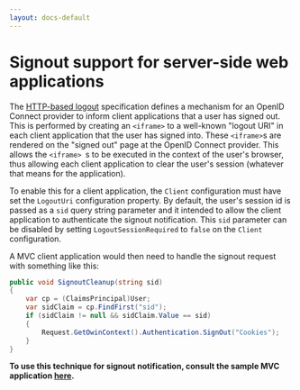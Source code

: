 ```yaml
---
layout: docs-default
---
```


# Signout support for server-side web applications

The [HTTP-based logout](https://openid.net/specs/openid-connect-logout-1_0.html) specification defines a mechanism for an OpenID Connect provider to inform client applications that a user has signed out. This is performed by creating an `<iframe>` to a well-known "logout URI" in each client application that the user has signed into. These `<iframe>`s are rendered on the "signed out" page at the OpenID Connect provider. This allows the `<iframe>
    `s to be executed in the context of the user's browser, thus allowing each client application to clear the user's session (whatever that means for the application).

To enable this for a client application, the `Client` configuration must have set the `LogoutUri` configuration property. By default, the user's session id is passed as a `sid` query string parameter and it intended to allow the client application to authenticate the signout notification. This `sid` parameter can be disabled by setting `LogoutSessionRequired` to `false` on the `Client` configuration.
    
A MVC client application would then need to handle the signout request with something like this:

```csharp
public void SignoutCleanup(string sid)
{
    var cp = (ClaimsPrincipal)User;
    var sidClaim = cp.FindFirst("sid");
    if (sidClaim != null && sidClaim.Value == sid)
    {
        Request.GetOwinContext().Authentication.SignOut("Cookies");
    }
}

```

**To use this technique for signout notification, consult the sample MVC application [here](https://github.com/IdentityServer/IdentityServer3.Samples/blob/master/source/Clients/MVC%20OWIN%20Client/Controllers/HomeController.cs#L36).**
